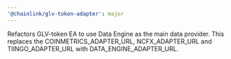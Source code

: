 ```yaml
---
'@chainlink/glv-token-adapter': major
---
```


Refactors GLV-token EA to use Data Engine as the main data provider.
This replaces the COINMETRICS_ADAPTER_URL, NCFX_ADAPTER_URL and TIINGO_ADAPTER_URL with DATA_ENGINE_ADAPTER_URL.
